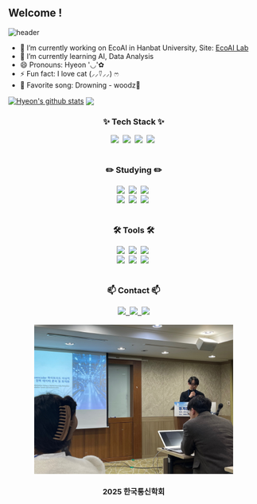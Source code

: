 ## Welcome !<!--👋-->
<!--title 75BDE0-->
![header](https://capsule-render.vercel.app/api?type=Blur&color=auto&height=250&section=header&text=Hyeon's%20IT%20Space&fontSize=70&animation=fadeIn)
- 🔭 I’m currently working on EcoAI in Hanbat University, Site: [EcoAI Lab](https://sites.google.com/view/ecoai)
- 🌱 I’m currently learning AI, Data Analysis
- 😄 Pronouns: Hyeon '◡'✿
- ⚡ Fun fact: I love cat ​(⸝⸝⍢⸝⸝) ෆ
- 🎼 Favorite song: Drowning - woodz🎵
<!--
- 👯 I’m looking to collaborate on ...
- 🤔 I’m looking for help with ...
- 💬 Ask me about ...
- 📫 How to reach me: ... 
-->
<!--git stack-->
<a href="https://github.com/hyeon0520"><img align="center" style="height:165px" src="https://github-readme-stats.vercel.app/api?username=hyeon0520&show_icons=true&theme=nord&hide_border=true" alt="Hyeon's github stats" /></a>
<a href="https://github.com/hyeon0520"><img align="center" style="height:165px" src="https://github-readme-stats.vercel.app/api/top-langs/?username=hyeon0520&layout=compact&theme=nord&hide_border=true" /></a><br/>
</div>
<!--Tech stack-->
<h3 align="center">✨ Tech Stack ✨</h3>
<div align="center">
  <img src="https://img.shields.io/badge/python-3670A0?style=for-the-badge&logo=python&logoColor=ffdd54" />&nbsp
  <img src="https://img.shields.io/badge/pandas-150458.svg?style=for-the-badge&logo=pandas&logoColor=white" />&nbsp
  <img src="https://img.shields.io/badge/numpy-4d77cf.svg?style=for-the-badge&logo=numpy&logoColor=white" />&nbsp
  <img src="https://img.shields.io/badge/Matplotlib-11557c.svg?style=for-the-badge&logo=Matplotlib&logoColor=white" />&nbsp
</div>

<br/>

<!--studying-->
<h3 align="center">✏️ Studying ✏️</h3>
<div align="center">
  <img src="https://img.shields.io/badge/TensorFlow-FF6F00?style=for-the-badge&logo=tensorflow&logoColor=white" />&nbsp
  <img src="https://img.shields.io/badge/PyTorch-EE4C2C?style=for-the-badge&logo=pytorch&logoColor=white" />&nbsp
  <img src="https://img.shields.io/badge/ScikitLearn-F7931E?style=for-the-badge&logo=scikitlearn&logoColor=white" />&nbsp
</div>

<div align="center">
  <img src="https://img.shields.io/badge/Keras-D00000?style=for-the-badge&logo=keras&logoColor=white" />&nbsp
  <img src="https://img.shields.io/badge/OpenAI-412991?style=for-the-badge&logo=openai&logoColor=white" />&nbsp
  <img src="https://img.shields.io/badge/DeepLearning.AI-0055A5?style=for-the-badge&logo=deeplearning-dot-ai&logoColor=white" />&nbsp
</div>

<br/>

<!--Toools-->
<h3 align="center">🛠 Tools 🛠</h3>
<div align="center">
  <img src="https://img.shields.io/badge/git-F05033.svg?style=for-the-badge&logo=git&logoColor=white" />&nbsp
  <img src="https://img.shields.io/badge/github-181717.svg?style=for-the-badge&logo=github&logoColor=white" />&nbsp
  <img src="https://img.shields.io/badge/Notion-F3F3F3.svg?style=for-the-badge&logo=notion&logoColor=black" />&nbsp
</div>

<div align="center">
  <img src="https://img.shields.io/badge/VSCode-2C2C32.svg?style=for-the-badge&logo=visual-studio-code&logoColor=22ABF3" />&nbsp
  <img src="https://img.shields.io/badge/jupyter-2C2C32.svg?style=for-the-badge&logo=jupyter&logoColor=F37726" />&nbsp
  <img src="https://img.shields.io/badge/Colab-2C2C32.svg?style=for-the-badge&logo=googlecolab&logoColor=F9AB00" />&nbsp
</div>

<br/>

<!--Contact-->
<h3 align="center">📫 Contact 📫</h3>
<div align="center">
  <a href="https://blog.naver.com/mfireon">
    <img src="https://img.shields.io/badge/Naver-1EBC8F?style=for-the-badge&logo=naver&logoColor=white" />&nbsp
  </a>
  <a href="https://sites.google.com/view/ecoai/introduction">
    <img src="https://img.shields.io/badge/EcoAI-4d77cf?style=for-the-badge&logo=EcoAI&logoColor=white" />&nbsp
  </a>
  <a href="mailto:mfireon0520@gmail.com">
    <img src="https://img.shields.io/badge/Gmail-D14836?style=for-the-badge&logo=gmail&logoColor=white" />
  </a>
</div>

<br/>

<div align="center">
  <img src="https://github.com/hyeon0520/Portfolio/blob/main/2025.02.05~02.07%20%ED%95%9C%EA%B5%AD%ED%86%B5%EC%8B%A0%ED%95%99%ED%9A%8C(%EB%8F%99%EA%B3%84)/%ED%95%99%ED%9A%8C%20%EA%B0%9C%EC%9D%B8%EC%BB%B7(%EA%B6%8C%EC%9A%B0%ED%98%84).png?raw=true" alt="It's me" width="400" height="300"/>
</div><h3 align="center" style="font-size: 15px;">2025 한국통신학회</h3>
